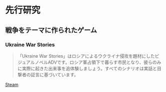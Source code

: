 # 先行研究
## 戦争をテーマに作られたゲーム
### Ukraine War Stories

>「Ukraine War Stories」はロシアによるウクライナ侵攻を題材にしたビジュアルノベルADVです。ロシア軍占領下で暮らす市民となり、彼らのみに実際に起きた出来事を追体験しましょう。すべてのシナリオは実話と目撃者の証言に基づいています。

[ Steam](https://store.steampowered.com/app/1985510/Ukraine_War_Stories/)